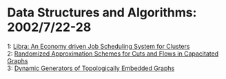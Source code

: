 # Data Structures and Algorithms: 2002/7/22-28  
1: [Libra: An Economy driven Job Scheduling System for Clusters](https://doi.org/10.48550/arXiv.cs/0207077)  
2: [Randomized Approximation Schemes for Cuts and Flows in Capacitated  Graphs](https://doi.org/10.48550/arXiv.cs/0207078)  
3: [Dynamic Generators of Topologically Embedded Graphs](https://doi.org/10.48550/arXiv.cs/0207082)  